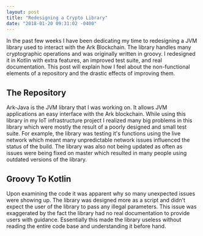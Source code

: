 ```yaml
---
layout: post
title: "Redesigning a Crypto Library"
date: "2018-01-20 09:31:02 -0400"
---
```


In the past few weeks I have been dedicating my time to redesigning a JVM
library used to interact with the Ark Blockchain. The library handles many
cryptographic operations and was originally written in groovy. I redesigned it
in Kotlin with extra features, an improved test suite, and real documentation.
This post will explain how I feel about the non-functional elements of
a repository and the drastic effects of improving them.

## The Repository
Ark-Java is the JVM library that I was working on. It allows JVM applications
an easy interface with the Ark blockchain. While using this library in my IoT
infrastructure project I realized many big problems in this library which were
mostly the result of a poorly designed and small test suite. For example, the
library was testing it's functions using the live network which meant many
unpredictable network issues influenced the status of the build. The library
was also not being updated as often as issues were being fixed on master which
resulted in many people using outdated versions of the library.

## Groovy To Kotlin
Upon examining the code it was apparent why so many unexpected issues were
showing up. The library was designed more as a script and didn't expect the
user of the library to pass any illegal parameters. This issue was exaggerated
by the fact the library had no real documentation to provide users with
guidance. Essentially this made the library useless without reading the entire
code base and understanding it before hand.
